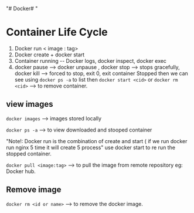 "# Docker# "

# Container Life Cycle

1) Docker run < image : tag>
2) Docker create + docker start
3) Container running -- Docker logs, docker inspect, docker exec
4) docker pause <cid> --> docker unpause <cid> , docker stop <cid> --> stops gracefully, docker kill <cid> --> forced to stop, exit 0, exit <non zero>
container Stopped then we can see using `docker ps -a` to list
then `docker start <cid>`
or `docker rm <cid>` --> to remove container.


## view images
`docker images` --> images stored locally

`docker ps -a` --> to view downloaded and stooped container

"Note!: Docker run is the combination of create and start ( if we run docker run nginx 5 time it will create 5 process"
use docker start to re run the stopped container.

`docker pull <image:tag>` --> to pull the image from remote repository eg: Docker hub.

## Remove image
`docker rm <id or name>` --> to remove the docker image.

